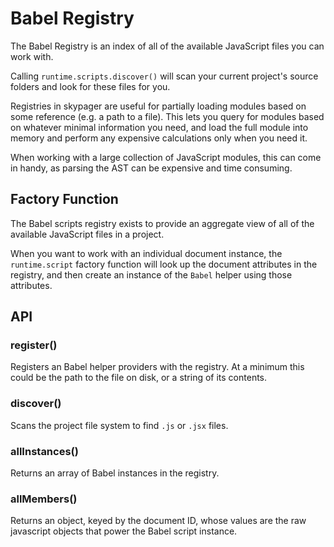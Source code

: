# Babel Registry

The Babel Registry is an index of all of the available JavaScript files you can work with.

Calling `runtime.scripts.discover()` will scan your current project's source folders and look for these files for you.

Registries in skypager are useful for partially loading modules based on some reference (e.g. a path to a file).  This lets you
query for modules based on whatever minimal information you need, and load the full module into memory and perform any expensive 
calculations only when you need it.

When working with a large collection of JavaScript modules, this can come in handy, as parsing the AST can be expensive and time consuming.

## Factory Function

The Babel scripts registry exists to provide an aggregate view of all of the available JavaScript files in a project.

When you want to work with an individual document instance, the `runtime.script` factory function will look up the document attributes in the registry,
and then create an instance of the `Babel` helper using those attributes.

## API

### register()

Registers an Babel helper providers with the registry.  At a minimum this could be the path to the file on disk, or a string of its contents.

### discover()

Scans the project file system to find `.js` or `.jsx` files.

### allInstances()

Returns an array of Babel instances in the registry. 

### allMembers()

Returns an object, keyed by the document ID, whose values are the raw javascript objects that power the Babel script instance.  